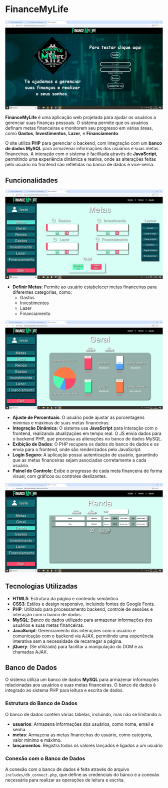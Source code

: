 # FinanceMyLife

![printinicial](./imagens/imageinicial.png)

**FinanceMyLife** é uma aplicação web projetada para ajudar os usuários a gerenciar suas finanças pessoais. O sistema permite que os usuários definam metas financeiras e monitorem seu progresso em várias áreas, como **Gastos**, **Investimentos**, **Lazer**, e **Financiamento**.

O site utiliza **PHP** para gerenciar o backend, com integração com um **banco de dados MySQL** para armazenar informações dos usuários e suas metas financeiras. A interação com o sistema é facilitada através de **JavaScript**, permitindo uma experiência dinâmica e reativa, onde as alterações feitas pelo usuário no frontend são refletidas no banco de dados e vice-versa.

## Funcionalidades

![printinicial](./imagens/imagemetas.png)

- **Definir Metas**: Permite ao usuário estabelecer metas financeiras para diferentes categorias, como:
  - Gastos
  - Investimentos
  - Lazer
  - Financiamento

![printgeral](./imagens/imagegeral.png)

- **Ajuste de Percentuais**: O usuário pode ajustar as porcentagens mínimas e máximas de suas metas financeiras.
- **Integração Dinâmica**: O sistema usa **JavaScript** para interação com o frontend, realizando atualizações em tempo real. O JS envia dados para o backend PHP, que processa as alterações no banco de dados MySQL.
- **Exibição de Dados**: O PHP recupera os dados do banco de dados e os envia para o frontend, onde são renderizados pelo JavaScript.
- **Login Seguro**: A aplicação possui autenticação de usuário, garantindo que as metas financeiras sejam associadas corretamente a cada usuário.
- **Painel de Controle**: Exibe o progresso de cada meta financeira de forma visual, com gráficos ou controles deslizantes.

![printgeral](./imagens/imagelancamentos.png)

## Tecnologias Utilizadas

- **HTML5**: Estrutura da página e conteúdo semântico.
- **CSS3**: Estilos e design responsivo, incluindo fontes do Google Fonts.
- **PHP**: Utilizado para processamento backend, controle de sessões e interação com o banco de dados.
- **MySQL**: Banco de dados utilizado para armazenar informações dos usuários e suas metas financeiras.
- **JavaScript**: Gerenciamento das interações com o usuário e comunicação com o backend via AJAX, permitindo uma experiência interativa sem a necessidade de recarregar a página.
- **jQuery**: (Se utilizado) para facilitar a manipulação do DOM e as chamadas AJAX.


## Banco de Dados

O sistema utiliza um banco de dados **MySQL** para armazenar informações relacionadas aos usuários e suas metas financeiras. O banco de dados é integrado ao sistema PHP para leitura e escrita de dados.

### Estrutura do Banco de Dados

O banco de dados contém várias tabelas, incluindo, mas não se limitando a:

- **usuarios**: Armazena informações dos usuários, como nome, email e senha.
- **metas**: Armazena as metas financeiras do usuário, como categoria, valor mínimo e máximo.
- **lançamentos**: Registra todos os valores lançados e ligados a um usuário

### Conexão com o Banco de Dados

A conexão com o banco de dados é feita através do arquivo `includes/db_connect.php`, que define as credenciais do banco e a conexão necessária para realizar as operações de leitura e escrita.